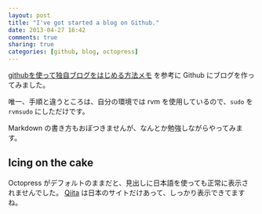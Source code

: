 ```yaml
---
layout: post
title: "I've got started a blog on Github."
date: 2013-04-27 16:42
comments: true
sharing: true
categories: [github, blog, octopress]
---
```


[githubを使って独自ブログをはじめる方法メモ](http://www.hisasann.com/blog/2012/10/06/first-post/) を参考に Github にブログを作ってみました。

唯一、手順と違うところは、自分の環境では rvm を使用しているので、`sudo` を `rvmsudo` にしただけです。

Markdown の書き方もおぼつきませんが、なんとか勉強しながらやってみます。

Icing on the cake
-----------------

Octopress がデフォルトのままだと、見出しに日本語を使っても正常に表示されませんでした。
[Qiita](http://qiita.com) は日本のサイトだけあって、しっかり表示できてますね。
